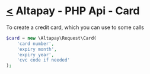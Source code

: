 [<](../index.md) Altapay - PHP Api - Card
======================================

To create a credit card, which you can use to some calls

```php
$card = new \Altapay\Request\Card(
    'card number',
    'expiry month',
    'expiry year',
    'cvc code if needed'
);
```

